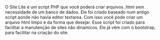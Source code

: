 O Site Lite é um script PHP que você poderá criar arquivos .html sem necessidade de um banco de dados.
Ele foi criado baseado num antigo script aonde não havia editor textarea.
Com isso você pode criar um arquivo html limpo e da forma que desejar.
Esse script foi criado para facilitar a manutenção de sites não dinamicos.
Ele já vêm com o bootstrap, para facilitar na criação do site.
